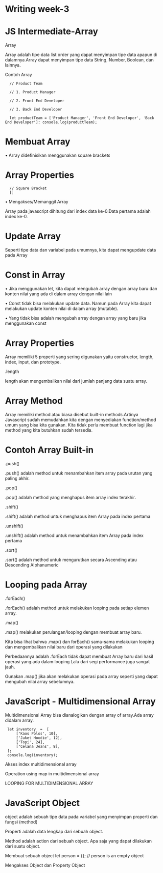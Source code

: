# Writing week-3

# JS Intermediate-Array




 Array
 
 
 
 Array adalah tipe data list order yang dapat menyimpan tipe data apapun di dalamnya.Array dapat menyimpan tipe data String, Number, Boolean, dan lainnya.
 
 
 
 
 Contoh Array

      // Product Team

      // 1. Product Manager

      // 2. Front End Developer

      // 3. Back End Developer

      let productTeam = ['Product Manager', 'Front End Developer', 'Back End Developer']: console.log(productTeam);
      
      
      
# Membuat Array

•	Array didefinisikan menggunakan square brackets
      
 
# Array Properties

      // Square Bracket
      []




•  Mengakses/Memanggil Array



Array pada javascript dihitung dari index data ke-0.Data pertama adalah index ke-0.


# Update Array

 Seperti tipe data dan variabel pada umumnya, kita dapat mengupdate data pada Array


# Const in Array

•  Jika menggunakan let, kita dapat mengubah array  dengan array baru dan konten nilai yang ada di dalam array dengan nilai lain

•  Const tidak bisa melakukan update data. Namun pada Array kita dapat melakukan update konten nilai di dalam array (mutable).

•  Yang tidak bisa adalah mengubah array dengan array yang baru jika menggunakan const

# Array Properties

Array memiliki 5 properti yang sering digunakan yaitu constructor, length, index, input, dan prototype.


.length

 length akan mengembalikan nilai dari jumlah panjang data suatu array.


# Array Method
 Array memiliki method atau biasa disebut built-in methods.Artinya Javascript sudah memudahkan kita dengan menyediakan function/method umum yang bisa kita gunakan.
Kita tidak perlu membuat function lagi jika method yang kita butuhkan sudah tersedia.


# Contoh Array Built-in 

.push()


 .push() adalah method untuk menambahkan item  array pada urutan yang paling akhir.


.pop()


 .pop() adalah method yang menghapus item array index terakhir.
 
 
 .shift()
 
 
 .shift() adalah method untuk menghapus item Array pada index pertama
 
 
 .unshift()
 
 
 .unshift() adalah method untuk menambahkan item Array pada index pertama


.sort()


.sort() adalah method untuk mengurutkan secara Ascending atau Descending Alphanumeric



# Looping pada Array

.forEach()


.forEach() adalah method untuk melakukan looping pada setiap elemen array.



.map()


.map() melakukan perulangan/looping dengan membuat array baru.



   Kita bisa lihat bahwa .map() dan forEach() sama-sama melakukan looping dan mengembalikan nilai baru dari operasi yang dilakukan 

   Perbedaannya adalah .forEach tidak dapat membuat Array baru dari hasil operasi yang ada dalam looping Lalu dari segi performance juga sangat jauh.
   
   Gunakan .map() jika akan melakukan operasi pada array seperti yang dapat mengubah nilai array sebelumnya.


# JavaScript - Multidimensional Array

Multidimensional Array bisa dianalogikan dengan array of array.Ada array didalam array.

     let inventory  =  [
         ['Kaos Polos', 10], 
         ['Jaket Hoodie', 12], 
         ['Topi', 24], 
         ['Celana Jeans', 8],
     ];
     console.log(inventory);



Akses index multidimensional array


 Operation using map in multidimensional array

 LOOPING FOR MULTIDIMENSIONAL ARRAY
 
 
 
 # JavaScript Object
 
 object adalah sebuah tipe data pada variabel yang menyimpan properti dan fungsi (method)

 Properti adalah data lengkap dari sebuah object.

 Method adalah action dari sebuah object. Apa saja yang dapat dilakukan dari suatu object.
 
 

Membuat sebuah object
   let person = {}; // person is an empty object
 
 
 
 
 Mengakses Object dan Property Object




































